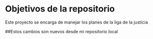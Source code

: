 # Objetivos de la repositorio

Este proyecto se encarga de manejar los planes de la liga de la justicia

##Estos cambios son nuevos desde mi repositorio local
